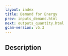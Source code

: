 ```yaml
---
layout: index
title: Demand for Energy
prev: inputs_demand.html
next: outputs_quantity.html
gcam-version: v5.3 
---
```


## Description
